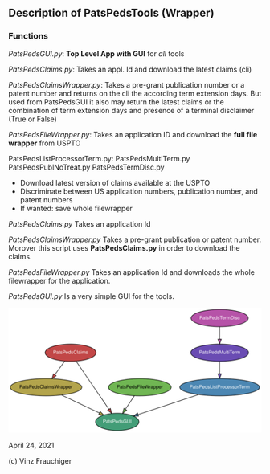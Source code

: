 ## Description of PatsPedsTools (Wrapper) ##

### Functions ###

_PatsPedsGUI.py_: **Top Level App with GUI** for *all* tools

_PatsPedsClaims.py_: Takes an appl. Id and download the latest claims (cli)

_PatsPedsClaimsWrapper.py_: Takes a pre-grant publication number or a patent number and 
returns on the cli the according term extension days. But used from PatsPedsGUI it also may return
the latest claims or the combination of term extension days and presence of a terminal
disclaimer (True or False)

_PatsPedsFileWrapper.py_: Takes an application ID and download the **full file wrapper** from USPTO

PatsPedsListProcessorTerm.py: 
PatsPedsMultiTerm.py
PatsPedsPublNoTreat.py
PatsPedsTermDisc.py

- Download latest version of claims available at the USPTO
- Discriminate between US application numbers, publication number, and patent numbers
- If wanted: save whole filewrapper

*PatsPedsClaims.py*
Takes an application Id

*PatsPedsClaimsWrapper.py* 
Takes  a pre-grant publication or patent number. Morover this script uses **PatsPedsClaims.py** in order to download the claims.


*PatsPedsFileWrapper.py*
Takes an application Id and downloads the whole filewrapper for the application. 

*PatsPedsGUI.py*
Is a very simple GUI for the tools.

![Alt text](./PatsPedsGUI.svg)


April 24, 2021  

(c) Vinz Frauchiger
